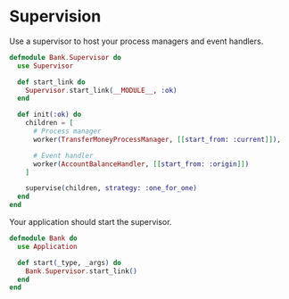 # Supervision

Use a supervisor to host your process managers and event handlers.

```elixir
defmodule Bank.Supervisor do
  use Supervisor

  def start_link do
    Supervisor.start_link(__MODULE__, :ok)
  end

  def init(:ok) do
    children = [
      # Process manager
      worker(TransferMoneyProcessManager, [[start_from: :current]]),

      # Event handler
      worker(AccountBalanceHandler, [[start_from: :origin]])
    ]

    supervise(children, strategy: :one_for_one)
  end
end
```

Your application should start the supervisor.

```elixir
defmodule Bank do
  use Application

  def start(_type, _args) do
    Bank.Supervisor.start_link()
  end
end
```
